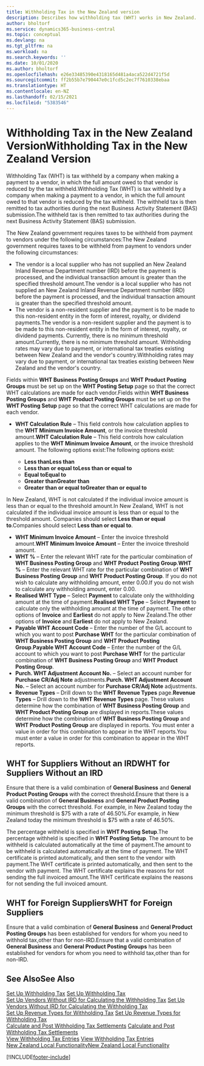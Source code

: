```yaml
---
title: Withholding Tax in the New Zealand version
description: Describes how withholding tax (WHT) works in New Zealand.
author: bholtorf
ms.service: dynamics365-business-central
ms.topic: conceptual
ms.devlang: na
ms.tgt_pltfrm: na
ms.workload: na
ms.search.keywords: ''
ms.date: 10/01/2020
ms.author: bholtorf
ms.openlocfilehash: e26e33485390e4318165d481a4aca522d4721f5d
ms.sourcegitcommit: ff2b55b7e790447e0c1fcd5c2ec7f7610338ebaa
ms.translationtype: HT
ms.contentlocale: en-NZ
ms.lasthandoff: 02/15/2021
ms.locfileid: "5383546"
---
```

# <a name="withholding-tax-in-the-new-zealand-version"></a><span data-ttu-id="09a51-103">Withholding Tax in the New Zealand Version</span><span class="sxs-lookup"><span data-stu-id="09a51-103">Withholding Tax in the New Zealand Version</span></span>

<span data-ttu-id="09a51-104">Withholding Tax (WHT) is tax withheld by a company when making a payment to a vendor, in which the full amount owed to that vendor is reduced by the tax withheld.</span><span class="sxs-lookup"><span data-stu-id="09a51-104">Withholding Tax (WHT) is tax withheld by a company when making a payment to a vendor, in which the full amount owed to that vendor is reduced by the tax withheld.</span></span> <span data-ttu-id="09a51-105">The withheld tax is then remitted to tax authorities during the next Business Activity Statement (BAS) submission.</span><span class="sxs-lookup"><span data-stu-id="09a51-105">The withheld tax is then remitted to tax authorities during the next Business Activity Statement (BAS) submission.</span></span>  

<span data-ttu-id="09a51-106">The New Zealand government requires taxes to be withheld from payment to vendors under the following circumstances:</span><span class="sxs-lookup"><span data-stu-id="09a51-106">The New Zealand government requires taxes to be withheld from payment to vendors under the following circumstances:</span></span>  

* <span data-ttu-id="09a51-107">The vendor is a local supplier who has not supplied an New Zealand Inland Revenue Department number (IRD) before the payment is processed, and the individual transaction amount is greater than the specified threshold amount.</span><span class="sxs-lookup"><span data-stu-id="09a51-107">The vendor is a local supplier who has not supplied an New Zealand Inland Revenue Department number (IRD) before the payment is processed, and the individual transaction amount is greater than the specified threshold amount.</span></span>  
* <span data-ttu-id="09a51-108">The vendor is a non-resident supplier and the payment is to be made to this non-resident entity in the form of interest, royalty, or dividend payments.</span><span class="sxs-lookup"><span data-stu-id="09a51-108">The vendor is a non-resident supplier and the payment is to be made to this non-resident entity in the form of interest, royalty, or dividend payments.</span></span> <span data-ttu-id="09a51-109">Currently, there is no minimum threshold amount.</span><span class="sxs-lookup"><span data-stu-id="09a51-109">Currently, there is no minimum threshold amount.</span></span> <span data-ttu-id="09a51-110">Withholding rates may vary due to payment, or international tax treaties existing between New Zealand and the vendor's country.</span><span class="sxs-lookup"><span data-stu-id="09a51-110">Withholding rates may vary due to payment, or international tax treaties existing between New Zealand and the vendor's country.</span></span>  

<span data-ttu-id="09a51-111">Fields within **WHT Business Posting Groups** and **WHT Product Posting Groups** must be set up on the **WHT Posting Setup** page so that the correct WHT calculations are made for each vendor.</span><span class="sxs-lookup"><span data-stu-id="09a51-111">Fields within **WHT Business Posting Groups** and **WHT Product Posting Groups** must be set up on the **WHT Posting Setup** page so that the correct WHT calculations are made for each vendor.</span></span>  

* <span data-ttu-id="09a51-112">**WHT Calculation Rule** – This field controls how calculation applies to the **WHT Minimum Invoice Amount**, or the invoice threshold amount.</span><span class="sxs-lookup"><span data-stu-id="09a51-112">**WHT Calculation Rule** – This field controls how calculation applies to the **WHT Minimum Invoice Amount**, or the invoice threshold amount.</span></span> <span data-ttu-id="09a51-113">The following options exist:</span><span class="sxs-lookup"><span data-stu-id="09a51-113">The following options exist:</span></span>  

    - <span data-ttu-id="09a51-114">**Less than**</span><span class="sxs-lookup"><span data-stu-id="09a51-114">**Less than**</span></span>  
    - <span data-ttu-id="09a51-115">**Less than or equal to**</span><span class="sxs-lookup"><span data-stu-id="09a51-115">**Less than or equal to**</span></span>  
    - <span data-ttu-id="09a51-116">**Equal to**</span><span class="sxs-lookup"><span data-stu-id="09a51-116">**Equal to**</span></span>  
    - <span data-ttu-id="09a51-117">**Greater than**</span><span class="sxs-lookup"><span data-stu-id="09a51-117">**Greater than**</span></span>  
    - <span data-ttu-id="09a51-118">**Greater than or equal to**</span><span class="sxs-lookup"><span data-stu-id="09a51-118">**Greater than or equal to**</span></span>  

<span data-ttu-id="09a51-119">In New Zealand, WHT is not calculated if the individual invoice amount is less than or equal to the threshold amount.</span><span class="sxs-lookup"><span data-stu-id="09a51-119">In New Zealand, WHT is not calculated if the individual invoice amount is less than or equal to the threshold amount.</span></span> <span data-ttu-id="09a51-120">Companies should select **Less than or equal to**.</span><span class="sxs-lookup"><span data-stu-id="09a51-120">Companies should select **Less than or equal to**.</span></span>  

* <span data-ttu-id="09a51-121">**WHT Minimum Invoice Amount** – Enter the invoice threshold amount.</span><span class="sxs-lookup"><span data-stu-id="09a51-121">**WHT Minimum Invoice Amount** – Enter the invoice threshold amount.</span></span>  
* <span data-ttu-id="09a51-122">**WHT %** – Enter the relevant WHT rate for the particular combination of **WHT Business Posting Group** and **WHT Product Posting Group**.</span><span class="sxs-lookup"><span data-stu-id="09a51-122">**WHT %** – Enter the relevant WHT rate for the particular combination of **WHT Business Posting Group** and **WHT Product Posting Group**.</span></span> <span data-ttu-id="09a51-123">If you do not wish to calculate any withholding amount, enter 0.00.</span><span class="sxs-lookup"><span data-stu-id="09a51-123">If you do not wish to calculate any withholding amount, enter 0.00.</span></span>  
* <span data-ttu-id="09a51-124">**Realised WHT Type** – Select **Payment** to calculate only the withholding amount at the time of payment.</span><span class="sxs-lookup"><span data-stu-id="09a51-124">**Realised WHT Type** – Select **Payment** to calculate only the withholding amount at the time of payment.</span></span> <span data-ttu-id="09a51-125">The other options of **Invoice** and **Earliest** do not apply to New Zealand.</span><span class="sxs-lookup"><span data-stu-id="09a51-125">The other options of **Invoice** and **Earliest** do not apply to New Zealand.</span></span>  
* <span data-ttu-id="09a51-126">**Payable WHT Account Code** – Enter the number of the G/L account to which you want to post **Purchase WHT** for the particular combination of **WHT Business Posting Group** and **WHT Product Posting Group**.</span><span class="sxs-lookup"><span data-stu-id="09a51-126">**Payable WHT Account Code** – Enter the number of the G/L account to which you want to post **Purchase WHT** for the particular combination of **WHT Business Posting Group** and **WHT Product Posting Group**.</span></span>  
* <span data-ttu-id="09a51-127">**Purch. WHT Adjustment Account No.** – Select an account number for **Purchase CR/Adj Note** adjustments.</span><span class="sxs-lookup"><span data-stu-id="09a51-127">**Purch. WHT Adjustment Account No.** – Select an account number for **Purchase CR/Adj Note** adjustments.</span></span>  
* <span data-ttu-id="09a51-128">**Revenue Types** – Drill down to the **WHT Revenue Types** page.</span><span class="sxs-lookup"><span data-stu-id="09a51-128">**Revenue Types** – Drill down to the **WHT Revenue Types** page.</span></span> <span data-ttu-id="09a51-129">These values determine how the combination of **WHT Business Posting Group** and **WHT Product Posting Group** are displayed in reports.</span><span class="sxs-lookup"><span data-stu-id="09a51-129">These values determine how the combination of **WHT Business Posting Group** and **WHT Product Posting Group** are displayed in reports.</span></span> <span data-ttu-id="09a51-130">You must enter a value in order for this combination to appear in the WHT reports.</span><span class="sxs-lookup"><span data-stu-id="09a51-130">You must enter a value in order for this combination to appear in the WHT reports.</span></span>  

## <a name="wht-for-suppliers-without-an-ird"></a><span data-ttu-id="09a51-131">WHT for Suppliers Without an IRD</span><span class="sxs-lookup"><span data-stu-id="09a51-131">WHT for Suppliers Without an IRD</span></span>  
<span data-ttu-id="09a51-132">Ensure that there is a valid combination of **General Business** and **General Product Posting Groups** with the correct threshold.</span><span class="sxs-lookup"><span data-stu-id="09a51-132">Ensure that there is a valid combination of **General Business** and **General Product Posting Groups** with the correct threshold.</span></span> <span data-ttu-id="09a51-133">For example, in New Zealand today the minimum threshold is $75 with a rate of 46.50%.</span><span class="sxs-lookup"><span data-stu-id="09a51-133">For example, in New Zealand today the minimum threshold is $75 with a rate of 46.50%.</span></span>  

<span data-ttu-id="09a51-134">The percentage withheld is specified in **WHT Posting Setup**.</span><span class="sxs-lookup"><span data-stu-id="09a51-134">The percentage withheld is specified in **WHT Posting Setup**.</span></span> <span data-ttu-id="09a51-135">The amount to be withheld is calculated automatically at the time of payment.</span><span class="sxs-lookup"><span data-stu-id="09a51-135">The amount to be withheld is calculated automatically at the time of payment.</span></span> <span data-ttu-id="09a51-136">The WHT certificate is printed automatically, and then sent to the vendor with payment.</span><span class="sxs-lookup"><span data-stu-id="09a51-136">The WHT certificate is printed automatically, and then sent to the vendor with payment.</span></span> <span data-ttu-id="09a51-137">The WHT certificate explains the reasons for not sending the full invoiced amount.</span><span class="sxs-lookup"><span data-stu-id="09a51-137">The WHT certificate explains the reasons for not sending the full invoiced amount.</span></span>  

## <a name="wht-for-foreign-suppliers"></a><span data-ttu-id="09a51-138">WHT for Foreign Suppliers</span><span class="sxs-lookup"><span data-stu-id="09a51-138">WHT for Foreign Suppliers</span></span>  
<span data-ttu-id="09a51-139">Ensure that a valid combination of **General Business** and **General Product Posting Groups** has been established for vendors for whom you need to withhold tax,other than for non-IRD.</span><span class="sxs-lookup"><span data-stu-id="09a51-139">Ensure that a valid combination of **General Business** and **General Product Posting Groups** has been established for vendors for whom you need to withhold tax,other than for non-IRD.</span></span>  

## <a name="see-also"></a><span data-ttu-id="09a51-140">See Also</span><span class="sxs-lookup"><span data-stu-id="09a51-140">See Also</span></span>  
<span data-ttu-id="09a51-141">[Set Up Withholding Tax](how-to-set-up-withholding-tax.md) </span><span class="sxs-lookup"><span data-stu-id="09a51-141">[Set Up Withholding Tax](how-to-set-up-withholding-tax.md) </span></span>  
<span data-ttu-id="09a51-142">[Set Up Vendors Without IRD for Calculating the Withholding Tax](how-to-set-up-vendors-without-abn-for-calculating-the-withholding-tax.md) </span><span class="sxs-lookup"><span data-stu-id="09a51-142">[Set Up Vendors Without IRD for Calculating the Withholding Tax](how-to-set-up-vendors-without-abn-for-calculating-the-withholding-tax.md) </span></span>  
<span data-ttu-id="09a51-143">[Set Up Revenue Types for Withholding Tax](how-to-set-up-revenue-types-for-withholding-tax.md) </span><span class="sxs-lookup"><span data-stu-id="09a51-143">[Set Up Revenue Types for Withholding Tax](how-to-set-up-revenue-types-for-withholding-tax.md) </span></span>  
<span data-ttu-id="09a51-144">[Calculate and Post Withholding Tax Settlements](how-to-calculate-and-post-withholding-tax-settlements.md) </span><span class="sxs-lookup"><span data-stu-id="09a51-144">[Calculate and Post Withholding Tax Settlements](how-to-calculate-and-post-withholding-tax-settlements.md) </span></span>  
<span data-ttu-id="09a51-145">[View Withholding Tax Entries](how-to-view-withholding-tax-entries.md) </span><span class="sxs-lookup"><span data-stu-id="09a51-145">[View Withholding Tax Entries](how-to-view-withholding-tax-entries.md) </span></span>  
[<span data-ttu-id="09a51-146">New Zealand Local Functionality</span><span class="sxs-lookup"><span data-stu-id="09a51-146">New Zealand Local Functionality</span></span>](new-zealand-local-functionality.md)


[!INCLUDE[footer-include](../../includes/footer-banner.md)]